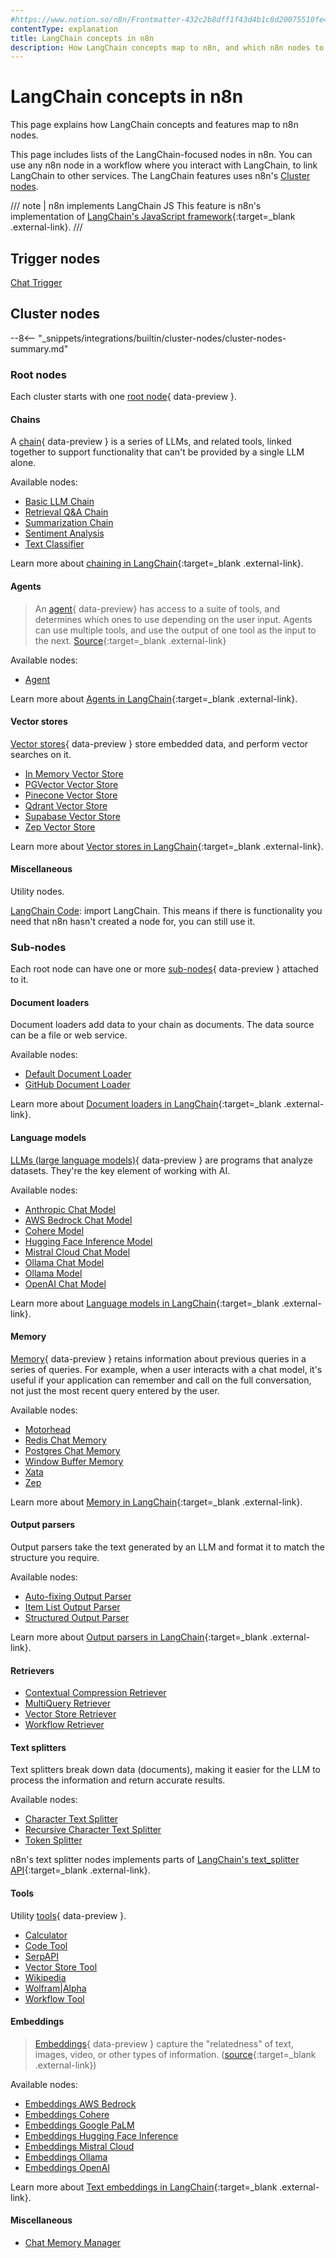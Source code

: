 ```yaml
---
#https://www.notion.so/n8n/Frontmatter-432c2b8dff1f43d4b1c8d20075510fe4
contentType: explanation
title: LangChain concepts in n8n
description: How LangChain concepts map to n8n, and which n8n nodes to use.
---
```


# LangChain concepts in n8n

This page explains how LangChain concepts and features map to n8n nodes.

This page includes lists of the LangChain-focused nodes in n8n. You can use any n8n node in a workflow where you interact with LangChain, to link LangChain to other services. The LangChain features uses n8n's [Cluster nodes](/integrations/builtin/cluster-nodes/index.md).


/// note | n8n implements LangChain JS
This feature is n8n's implementation of [LangChain's JavaScript framework](https://js.langchain.com/docs/get_started/introduction){:target=_blank .external-link}.
///
## Trigger nodes

[Chat Trigger](/integrations/builtin/core-nodes/n8n-nodes-langchain.chattrigger/index.md)

## Cluster nodes

--8<-- "_snippets/integrations/builtin/cluster-nodes/cluster-nodes-summary.md"

### Root nodes

Each cluster starts with one [root node](/glossary.md#root-node-n8n){ data-preview }.

#### Chains

A [chain](/glossary.md#ai-chain){ data-preview } is a series of LLMs, and related tools, linked together to support functionality that can't be provided by a single LLM alone.

Available nodes:

* [Basic LLM Chain](/integrations/builtin/cluster-nodes/root-nodes/n8n-nodes-langchain.chainllm.md)
* [Retrieval Q&A Chain](/integrations/builtin/cluster-nodes/root-nodes/n8n-nodes-langchain.chainretrievalqa/index.md)
* [Summarization Chain](/integrations/builtin/cluster-nodes/root-nodes/n8n-nodes-langchain.chainsummarization.md)
* [Sentiment Analysis](/integrations/builtin/cluster-nodes/root-nodes/n8n-nodes-langchain.sentimentanalysis.md)
* [Text Classifier](/integrations/builtin/cluster-nodes/root-nodes/n8n-nodes-langchain.text-classifier.md)

Learn more about [chaining in LangChain](https://js.langchain.com/docs/concepts/lcel){:target=_blank .external-link}.

#### Agents

> An [agent](/glossary.md#ai-agent){ data-preview} has access to a suite of tools, and determines which ones to use depending on the user input. Agents can use multiple tools, and use the output of one tool as the input to the next. [Source](https://github.com/langchain-ai/langchainjs/blob/def3a26c054575e1ed40b9062087e8c0a8899633/docs/core_docs/docs/modules/agents/index.mdx){:target=_blank .external-link}

Available nodes:

* [Agent](/integrations/builtin/cluster-nodes/root-nodes/n8n-nodes-langchain.agent/index.md)

Learn more about [Agents in LangChain](https://js.langchain.com/docs/concepts/agents){:target=_blank .external-link}.

#### Vector stores

[Vector stores](/glossary.md#ai-vector-store){ data-preview } store embedded data, and perform vector searches on it.

* [In Memory Vector Store](/integrations/builtin/cluster-nodes/root-nodes/n8n-nodes-langchain.vectorstoreinmemory.md)
* [PGVector Vector Store](/integrations/builtin/cluster-nodes/root-nodes/n8n-nodes-langchain.vectorstorepgvector.md)
* [Pinecone Vector Store](/integrations/builtin/cluster-nodes/root-nodes/n8n-nodes-langchain.vectorstorepinecone.md)
* [Qdrant Vector Store](/integrations/builtin/cluster-nodes/root-nodes/n8n-nodes-langchain.vectorstoreqdrant.md)
* [Supabase Vector Store](/integrations/builtin/cluster-nodes/root-nodes/n8n-nodes-langchain.vectorstoresupabase.md)
* [Zep Vector Store](/integrations/builtin/cluster-nodes/root-nodes/n8n-nodes-langchain.vectorstorezep.md)

Learn more about [Vector stores in LangChain](https://js.langchain.com/docs/concepts/vectorstores/){:target=_blank .external-link}.

#### Miscellaneous

Utility nodes.

[LangChain Code](/integrations/builtin/cluster-nodes/root-nodes/n8n-nodes-langchain.code.md): import LangChain. This means if there is functionality you need that n8n hasn't created a node for, you can still use it.

### Sub-nodes

Each root node can have one or more [sub-nodes](/glossary.md#sub-node-n8n){ data-preview } attached to it.

#### Document loaders

Document loaders add data to your chain as documents. The data source can be a file or web service.

Available nodes:

* [Default Document Loader](/integrations/builtin/cluster-nodes/sub-nodes/n8n-nodes-langchain.documentdefaultdataloader.md)
* [GitHub Document Loader](/integrations/builtin/cluster-nodes/sub-nodes/n8n-nodes-langchain.documentgithubloader.md)

Learn more about [Document loaders in LangChain](https://js.langchain.com/docs/concepts/document_loaders){:target=_blank .external-link}.

#### Language models

[LLMs (large language models)](/glossary.md#large-language-model-llm){ data-preview } are programs that analyze datasets. They're the key element of working with AI.

Available nodes:

* [Anthropic Chat Model](/integrations/builtin/cluster-nodes/sub-nodes/n8n-nodes-langchain.lmchatanthropic.md)
* [AWS Bedrock Chat Model](/integrations/builtin/cluster-nodes/sub-nodes/n8n-nodes-langchain.lmchatawsbedrock.md)
* [Cohere Model](/integrations/builtin/cluster-nodes/sub-nodes/n8n-nodes-langchain.lmcohere.md)
* [Hugging Face Inference Model](/integrations/builtin/cluster-nodes/sub-nodes/n8n-nodes-langchain.lmopenhuggingfaceinference.md)
* [Mistral Cloud Chat Model](/integrations/builtin/cluster-nodes/sub-nodes/n8n-nodes-langchain.lmchatmistralcloud.md)
* [Ollama Chat Model](/integrations/builtin/cluster-nodes/sub-nodes/n8n-nodes-langchain.lmchatollama/index.md)
* [Ollama Model](/integrations/builtin/cluster-nodes/sub-nodes/n8n-nodes-langchain.lmollama/index.md)
* [OpenAI Chat Model](/integrations/builtin/cluster-nodes/sub-nodes/n8n-nodes-langchain.lmchatopenai/index.md)

Learn more about [Language models in LangChain](https://js.langchain.com/docs/concepts/chat_models){:target=_blank .external-link}.

#### Memory

[Memory](/glossary.md#ai-memory){ data-preview } retains information about previous queries in a series of queries. For example, when a user interacts with a chat model, it's useful if your application can remember and call on the full conversation, not just the most recent query entered by the user.

Available nodes:

* [Motorhead](/integrations/builtin/cluster-nodes/sub-nodes/n8n-nodes-langchain.memorymotorhead.md)
* [Redis Chat Memory](/integrations/builtin/cluster-nodes/sub-nodes/n8n-nodes-langchain.memoryredischat.md)
* [Postgres Chat Memory](/integrations/builtin/cluster-nodes/sub-nodes/n8n-nodes-langchain.memorypostgreschat.md) 
* [Window Buffer Memory](/integrations/builtin/cluster-nodes/sub-nodes/n8n-nodes-langchain.memorybufferwindow/index.md)
* [Xata](/integrations/builtin/cluster-nodes/sub-nodes/n8n-nodes-langchain.memoryxata.md)
* [Zep](/integrations/builtin/cluster-nodes/sub-nodes/n8n-nodes-langchain.memoryzep.md)

Learn more about [Memory in LangChain](https://langchain-ai.github.io/langgraphjs/concepts/memory/){:target=_blank .external-link}.

#### Output parsers

Output parsers take the text generated by an LLM and format it to match the structure you require.

Available nodes:

* [Auto-fixing Output Parser](/integrations/builtin/cluster-nodes/sub-nodes/n8n-nodes-langchain.outputparserautofixing.md)
* [Item List Output Parser](/integrations/builtin/cluster-nodes/sub-nodes/n8n-nodes-langchain.outputparseritemlist.md)
* [Structured Output Parser](/integrations/builtin/cluster-nodes/sub-nodes/n8n-nodes-langchain.outputparserstructured/index.md)

Learn more about [Output parsers in LangChain](https://js.langchain.com/docs/concepts/output_parsers/){:target=_blank .external-link}.

#### Retrievers


* [Contextual Compression Retriever](/integrations/builtin/cluster-nodes/sub-nodes/n8n-nodes-langchain.retrievercontextualcompression.md)
* [MultiQuery Retriever](/integrations/builtin/cluster-nodes/sub-nodes/n8n-nodes-langchain.retrievermultiquery.md)
* [Vector Store Retriever](/integrations/builtin/cluster-nodes/sub-nodes/n8n-nodes-langchain.retrievervectorstore.md)
* [Workflow Retriever](/integrations/builtin/cluster-nodes/sub-nodes/n8n-nodes-langchain.retrieverworkflow.md)


#### Text splitters

Text splitters break down data (documents), making it easier for the LLM to process the information and return accurate results.

Available nodes:

* [Character Text Splitter](/integrations/builtin/cluster-nodes/sub-nodes/n8n-nodes-langchain.textsplittercharactertextsplitter.md)
* [Recursive Character Text Splitter](/integrations/builtin/cluster-nodes/sub-nodes/n8n-nodes-langchain.textsplitterrecursivecharactertextsplitter.md)
* [Token Splitter](/integrations/builtin/cluster-nodes/sub-nodes/n8n-nodes-langchain.textsplittertokensplitter.md)

n8n's text splitter nodes implements parts of [LangChain's text_splitter API](https://js.langchain.com/docs/concepts/text_splitters/){:target=_blank .external-link}.

#### Tools

Utility [tools](/glossary.md#ai-tool){ data-preview }.

* [Calculator](/integrations/builtin/cluster-nodes/sub-nodes/n8n-nodes-langchain.toolcalculator.md)
* [Code Tool](/integrations/builtin/cluster-nodes/sub-nodes/n8n-nodes-langchain.toolcode.md)
* [SerpAPI](/integrations/builtin/cluster-nodes/sub-nodes/n8n-nodes-langchain.toolserpapi.md)
* [Vector Store Tool](/integrations/builtin/cluster-nodes/sub-nodes/n8n-nodes-langchain.toolvectorstore.md)
* [Wikipedia](/integrations/builtin/cluster-nodes/sub-nodes/n8n-nodes-langchain.toolwikipedia.md)
* [Wolfram|Alpha](/integrations/builtin/cluster-nodes/sub-nodes/n8n-nodes-langchain.toolwolframalpha.md)
* [Workflow Tool](/integrations/builtin/cluster-nodes/sub-nodes/n8n-nodes-langchain.toolworkflow.md)

#### Embeddings

> [Embeddings](/glossary.md#ai-embedding){ data-preview } capture the "relatedness" of text, images, video, or other types of information. ([source](https://supabase.com/docs/guides/ai/concepts){:target=_blank .external-link})

Available nodes:


* [Embeddings AWS Bedrock](/integrations/builtin/cluster-nodes/sub-nodes/n8n-nodes-langchain.embeddingsawsbedrock.md)
* [Embeddings Cohere](/integrations/builtin/cluster-nodes/sub-nodes/n8n-nodes-langchain.embeddingscohere.md)
* [Embeddings Google PaLM](/integrations/builtin/cluster-nodes/sub-nodes/n8n-nodes-langchain.embeddingsgooglepalm.md)
* [Embeddings Hugging Face Inference](/integrations/builtin/cluster-nodes/sub-nodes/n8n-nodes-langchain.embeddingshuggingfaceinference.md)
* [Embeddings Mistral Cloud](/integrations/builtin/cluster-nodes/sub-nodes/n8n-nodes-langchain.embeddingsmistralcloud.md)
* [Embeddings Ollama](/integrations/builtin/cluster-nodes/sub-nodes/n8n-nodes-langchain.embeddingsollama.md)
* [Embeddings OpenAI](/integrations/builtin/cluster-nodes/sub-nodes/n8n-nodes-langchain.embeddingsopenai.md)

Learn more about [Text embeddings in LangChain](https://js.langchain.com/docs/concepts/embedding_models/){:target=_blank .external-link}.


#### Miscellaneous

* [Chat Memory Manager](/integrations/builtin/cluster-nodes/sub-nodes/n8n-nodes-langchain.memorymanager.md)



